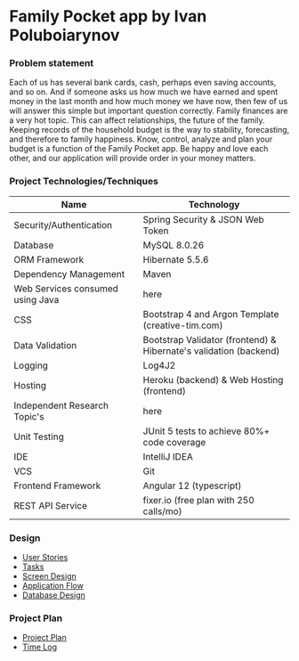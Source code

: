 # Family Pocket app by Ivan Poluboiarynov

### Problem statement

Each of us has several bank cards, cash, perhaps even saving accounts, and so on. And if someone asks us how much we 
have earned and spent money in the last month and how much money we have now, then few of us will answer this simple 
but important question correctly. Family finances are a very hot topic. This can affect relationships, the future of 
the family. Keeping records of the household budget is the way to stability, forecasting, and therefore to family 
happiness. Know, control, analyze and plan your budget is a function of the Family Pocket app. Be happy and love each 
other, and our application will provide order in your money matters.

### Project Technologies/Techniques

| Name  | Technology    |
|-----------|-----------|
| Security/Authentication | Spring Security & JSON Web Token |
| Database | MySQL 8.0.26 |
| ORM Framework | Hibernate 5.5.6 |
| Dependency Management | Maven |
| Web Services consumed using Java | here |
| CSS | Bootstrap 4 and Argon Template (creative-tim.com)|
| Data Validation | Bootstrap Validator (frontend) &  Hibernate's validation (backend) |
| Logging | Log4J2 |
| Hosting | Heroku (backend) & Web Hosting (frontend) |
| Independent Research Topic's | here |
| Unit Testing | JUnit 5 tests to achieve 80%+ code coverage |
| IDE | IntelliJ IDEA |
| VCS | Git |
| Frontend Framework | Angular 12 (typescript) |
| REST API Service | fixer.io (free plan with 250 calls/mo) |

### Design

* [User Stories](DesignDocuments/userStories.md)
* [Tasks](DesignDocuments/tasks.md)
* [Screen Design](DesignDocuments/screens.md)
* [Application Flow](DesignDocuments/applicationFlow.md)
* [Database Design](DesignDocuments/databaseDiagram.png)

### Project Plan

* [Project Plan](ProjectPlan.md)
* [Time Log](TimeLog.md)
